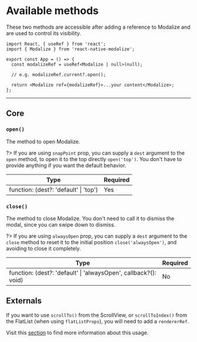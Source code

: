 # Available methods

These two methods are accessible after adding a reference to Modalize and are used to control its visibility.

```tsx
import React, { useRef } from 'react';
import { Modalize } from 'react-native-modalize';

export const App = () => {
  const modalizeRef = useRef<Modalize | null>(null);

  // e.g. modalizeRef.current?.open();

  return <Modalize ref={modalizeRef}>...your content</Modalize>;
};
```

---

## Core

### `open()`

The method to open Modalize.

?> If you are using `snapPoint` prop, you can supply a `dest` argument to the `open` method, to open it to the top directly `open('top')`. You don't have to provide anything if you want the default behavior.

| Type                                  | Required |
| ------------------------------------- | -------- |
| function: (dest?: 'default' \| 'top') | Yes      |

### `close()`

The method to close Modalize. You don't need to call it to dismiss the modal, since you can swipe down to dismiss.

?> If you are using `alwaysOpen` prop, you can supply a `dest` argument to the `close` method to reset it to the initial position `close('alwaysOpen')`, and avoiding to close it completely.

| Type                                                            | Required |
| --------------------------------------------------------------- | -------- |
| function: (dest?: 'default' \| 'alwaysOpen', callback?(): void) | No       |

## Externals

If you want to use `scrollTo()` from the ScrollView, or `scrollToIndex()` from the FlatList (when using `flatListProps`), you will need to add a `rendererRef`.

Visit this [section](/PROPS.md?id=rendererRef) to find more information about this usage.

